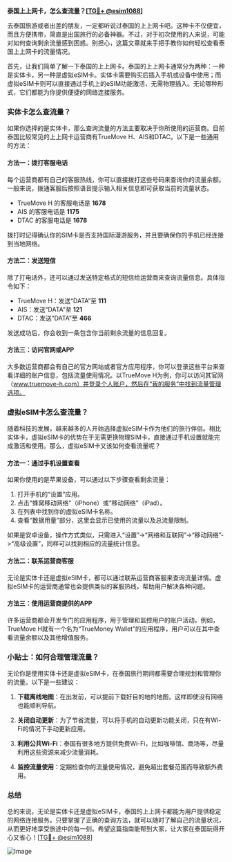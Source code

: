 **泰国上上网卡，怎么查流量？[[TG💪+ @esim1088](https://t.me/s/esim1088)]**

去泰国旅游或者出差的朋友，一定都听说过泰国的上上网卡吧。这种卡不仅便宜，而且方便携带，简直是出国旅行的必备神器。不过，对于初次使用的人来说，可能对如何查询剩余流量感到困惑。别担心，这篇文章就来手把手教你如何轻松查看泰国上上网卡的流量情况。

首先，让我们简单了解一下泰国的上上网卡。泰国的上上网卡通常分为两种：一种是实体卡，另一种是虚拟eSIM卡。实体卡需要购买后插入手机或设备中使用；而虚拟eSIM卡则可以直接通过手机上的eSIM功能激活，无需物理插入。无论哪种形式，它们都能为你提供便捷的网络连接服务。

### 实体卡怎么查流量？

如果你选择的是实体卡，那么查询流量的方法主要取决于你所使用的运营商。目前泰国比较常见的上上网卡运营商有TrueMove H、AIS和DTAC。以下是一些通用的方法：

#### 方法一：拨打客服电话

每个运营商都有自己的客服热线，你可以直接拨打这些号码来查询你的流量余额。一般来说，拨通客服后按照语音提示输入相关信息即可获取当前的流量状态。

- TrueMove H 的客服电话是 **1678**
- AIS 的客服电话是 **1175**
- DTAC 的客服电话是 **1678**

拨打时记得确认你的SIM卡是否支持国际漫游服务，并且要确保你的手机已经连接到当地网络。

#### 方法二：发送短信

除了打电话外，还可以通过发送特定格式的短信给运营商来查询流量信息。具体指令如下：

- TrueMove H：发送“DATA”至 **111**
- AIS：发送“DATA”至 **121**
- DTAC：发送“DATA”至 **466**

发送成功后，你会收到一条包含你当前剩余流量的信息回复。

#### 方法三：访问官网或APP

大多数运营商都会有自己的官方网站或者官方应用程序，你可以登录这些平台来查看详细的账户信息，包括流量使用情况。以TrueMove H为例，你可以访问其官网（www.truemove-h.com）并登录个人账户，然后在“我的服务”中找到流量管理选项。

### 虚拟eSIM卡怎么查流量？

随着科技的发展，越来越多的人开始选择虚拟eSIM卡作为他们的旅行伴侣。相比实体卡，虚拟eSIM卡的优势在于无需更换物理SIM卡，直接通过手机设置就能完成激活和使用。那么，虚拟eSIM卡又该如何查看流量呢？

#### 方法一：通过手机设置查看

如果你使用的是苹果设备，可以通过以下步骤查看剩余流量：
1. 打开手机的“设置”应用。
2. 点击“蜂窝移动网络”（iPhone）或“移动网络”（iPad）。
3. 在列表中找到你的虚拟eSIM卡名称。
4. 查看“数据用量”部分，这里会显示已使用的流量以及总流量限制。

如果是安卓设备，操作方式类似，只需进入“设置”->“网络和互联网”->“移动网络”->“高级设置”，同样可以找到相应的流量统计信息。

#### 方法二：联系运营商客服

无论是实体卡还是虚拟eSIM卡，都可以通过联系运营商客服来查询流量详情。虚拟eSIM卡的运营商通常也会提供类似的客服热线，帮助用户解决各种问题。

#### 方法三：使用运营商提供的APP

许多运营商都会开发专门的应用程序，用于管理和监控用户的账户活动。例如，TrueMove H就有一个名为“TrueMoney Wallet”的应用程序，用户可以在其中查看流量余额以及其他增值服务。

### 小贴士：如何合理管理流量？

无论你是使用实体卡还是虚拟eSIM卡，在泰国旅行期间都需要合理规划和管理你的流量。以下是一些建议：

1. **下载离线地图**：在出发前，可以提前下载好目的地的地图，这样即使没有网络也能顺利导航。
   
2. **关闭自动更新**：为了节省流量，可以将手机的自动更新功能关闭，只在有Wi-Fi的情况下手动更新应用。

3. **利用公共Wi-Fi**：泰国有很多地方提供免费Wi-Fi，比如咖啡馆、商场等，尽量利用这些资源来减少流量消耗。

4. **监控流量使用**：定期检查你的流量使用情况，避免超出套餐范围而导致额外费用。

### 总结

总的来说，无论是实体卡还是虚拟eSIM卡，泰国的上上网卡都能为用户提供稳定的网络连接服务。只要掌握了正确的查询方法，就可以随时了解自己的流量状况，从而更好地享受旅途中的每一刻。希望这篇指南能帮到大家，让大家在泰国玩得开心又省心！[[TG💪+ @esim1088](https://t.me/s/esim1088)] 

![Image](https://i.postimg.cc/4NQfJmqS/Snipaste-2025-05-13-00-14-12.png)